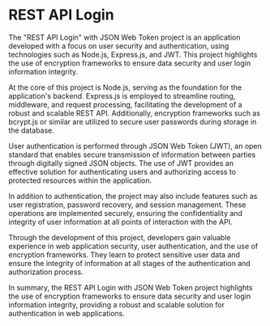 # REST API Login
The "REST API Login" with JSON Web Token project is an application developed with a focus on user security and authentication, using technologies such as Node.js, Express.js, and JWT. This project highlights the use of encryption frameworks to ensure data security and user login information integrity.

At the core of this project is Node.js, serving as the foundation for the application's backend. Express.js is employed to streamline routing, middleware, and request processing, facilitating the development of a robust and scalable REST API. Additionally, encryption frameworks such as bcrypt.js or similar are utilized to secure user passwords during storage in the database.

User authentication is performed through JSON Web Token (JWT), an open standard that enables secure transmission of information between parties through digitally signed JSON objects. The use of JWT provides an effective solution for authenticating users and authorizing access to protected resources within the application.

In addition to authentication, the project may also include features such as user registration, password recovery, and session management. These operations are implemented securely, ensuring the confidentiality and integrity of user information at all points of interaction with the API.

Through the development of this project, developers gain valuable experience in web application security, user authentication, and the use of encryption frameworks. They learn to protect sensitive user data and ensure the integrity of information at all stages of the authentication and authorization process.

In summary, the REST API Login with JSON Web Token project highlights the use of encryption frameworks to ensure data security and user login information integrity, providing a robust and scalable solution for authentication in web applications.
